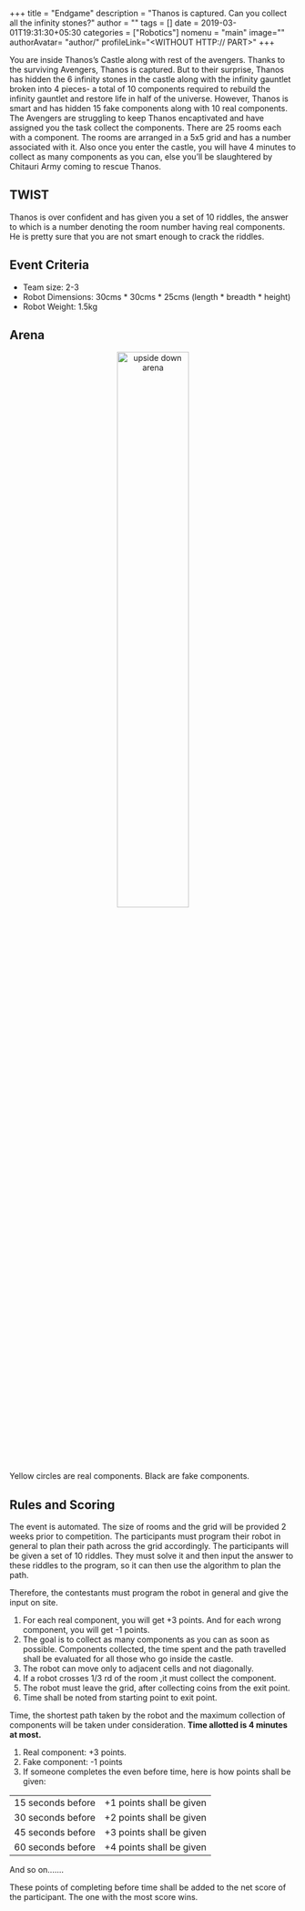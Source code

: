 +++
title = "Endgame"
description = "Thanos is captured. Can you collect all the infinity stones?"
author = ""
tags = []
date = 2019-03-01T19:31:30+05:30
categories = ["Robotics"]
nomenu = "main"
image="<BACKGROUND IMAGE FOR YOUR POST>"
authorAvatar= "author/<YOUR AVATAR>"
profileLink="<WITHOUT HTTP:// PART>"
+++

You are inside Thanos’s Castle along with rest of the avengers. Thanks to the surviving Avengers, Thanos is
captured. But to their surprise, Thanos has hidden the 6 infinity stones in the castle along with the infinity
gauntlet broken into 4 pieces- a total of 10 components required to rebuild the infinity gauntlet and
restore life in half of the universe. However, Thanos is smart and has hidden 15 fake components along
with 10 real components. The Avengers are struggling to keep Thanos encaptivated and have assigned you
the task collect the components.
There are 25 rooms each with a component. The rooms are arranged in a 5x5 grid and has a number
associated with it. Also once you enter the castle, you will have 4 minutes to collect as many components
as you can, else you’ll be slaughtered by Chitauri Army coming to rescue Thanos.

## TWIST
Thanos is over confident and has given you a set of 10 riddles, the answer to which is a number denoting
the room number having real components. He is pretty sure that you are not smart enough to crack the
riddles.

## Event Criteria
- Team size: 2-3
- Robot Dimensions: 30cms * 30cms * 25cms (length * breadth * height)
- Robot Weight: 1.5kg

## Arena

<p align="center">
	<img style="width: 50%" alt="upside down arena" src="/images/Screeenshot_from_2019-03-14_15-16-51.png"></img>
</p>

Yellow circles are real components. Black are fake components.

## Rules and Scoring

The event is automated. The size of rooms and the grid will be provided 2 weeks prior to competition. The
participants must program their robot in general to plan their path across the grid accordingly.
The participants will be given a set of 10 riddles. They must solve it and then input the answer to these
riddles to the program, so it can then use the algorithm to plan the path.

Therefore, the contestants must program the robot in general and give the input on site.

1. For each real component, you will get +3 points. And for each wrong component, you will get -1 points.
2. The goal is to collect as many components as you can as soon as possible. Components collected, the time spent and the path travelled shall be evaluated for all those who go inside the castle.
3. The robot can move only to adjacent cells and not diagonally.
4. If a robot crosses 1/3 rd of the room ,it must collect the component.
5. The robot must leave the grid, after collecting coins from the exit point.
6. Time shall be noted from starting point to exit point.

Time, the shortest path taken by the robot and the maximum collection of components will be taken under
consideration. **Time allotted is 4 minutes at most.**

1. Real component: +3 points.
2. Fake component: -1 points
3. If someone completes the even before time, here is how points shall be given:

|                   |                          |
|-------------------|--------------------------|
| 15 seconds before | +1 points shall be given |
| 30 seconds before | +2 points shall be given |
| 45 seconds before | +3 points shall be given |
| 60 seconds before | +4 points shall be given |

And so on.......

These points of completing before time shall be added to the net score of the participant. The one with the
most score wins.
